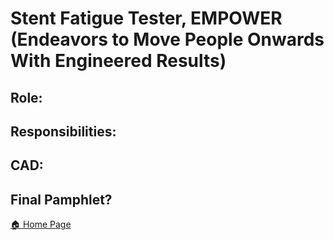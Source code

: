 # Stent Fatigue Tester, EMPOWER (Endeavors to Move People Onwards With Engineered Results)

## Role:

## Responsibilities:


## CAD:


## Final Pamphlet?


[🏠 Home Page](index.html)




